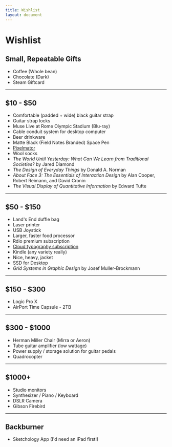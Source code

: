 ```yaml
---
title: Wishlist
layout: document
---
```


# Wishlist 

## Small, Repeatable Gifts

+ Coffee (Whole bean)
+ Chocolate (Dark)
+ Steam Giftcard

- - -

## $10 - $50

+ Comfortable (padded + wide) black guitar strap
+ Guitar strap locks
+ Muse Live at Rome Olympic Stadium (Blu-ray)
+ Cable conduit system for desktop computer
+ Beer drinkware
+ Matte Black (Field Notes Branded) Space Pen
+ [Pixelmator](http://www.pixelmator.com/)
+ Wool socks
+ *The World Until Yesterday: What Can We Learn from Traditional Societies?* by Jared Diamond
+ *The Design of Everyday Things* by Donald A. Norman
+ *About Face 3: The Essentials of Interaction Design* by Alan Cooper, Robert Reimann, and David Cronin
+ *The Visual Display of Quantitative Information* by Edward Tufte

- - -

## $50 - $150

+ Land's End duffle bag
+ Laser printer
+ USB Joystick
+ Larger, faster food processor
+ Rdio premium subscription
+ [Cloud typography subscription](http://www.typography.com/cloud/welcome/)
+ Kindle (any variety really)
+ Nice, heavy, jacket
+ SSD for Desktop
+ *Grid Systems in Graphic Design* by Josef Muller-Brockmann

- - -

## $150 - $300

+ Logic Pro X
+ AirPort Time Capsule - 2TB

- - -

## $300 - $1000

+ Herman Miller Chair (Mirra or Aeron)
+ Tube guitar amplifier (low wattage)
+ Power supply / storage solution for guitar pedals
+ Quadrocopter

- - -

## $1000+

+ Studio monitors
+ Synthesizer / Piano / Keyboard
+ DSLR Camera
+ Gibson Firebird

- - -

## Backburner

+ Sketchology App (I'd need an iPad first!)

